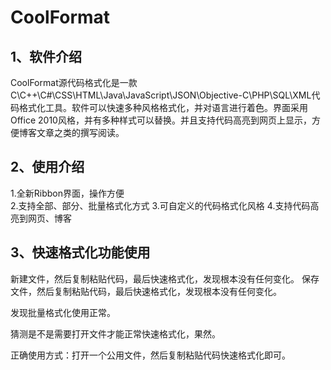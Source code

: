 # CoolFormat

## 1、软件介绍
 CoolFormat源代码格式化是一款C\C++\C#\CSS\HTML\Java\JavaScript\JSON\Objective-C\PHP\SQL\XML代码格式化工具。软件可以快速多种风格格式化，并对语言进行着色。界面采用Office 2010风格，并有多种样式可以替换。并且支持代码高亮到网页上显示，方便博客文章之类的撰写阅读。

## 2、使用介绍
1.全新Ribbon界面，操作方便      
2.支持全部、部分、批量格式化方式
3.可自定义的代码格式化风格
4.支持代码高亮到网页、博客

## 3、快速格式化功能使用
新建文件，然后复制粘贴代码，最后快速格式化，发现根本没有任何变化。
保存文件，然后复制粘贴代码，最后快速格式化，发现根本没有任何变化。

发现批量格式化使用正常。

猜测是不是需要打开文件才能正常快速格式化，果然。

正确使用方式：打开一个公用文件，然后复制粘贴代码快速格式化即可。

